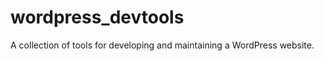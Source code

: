wordpress_devtools
==================

A collection of tools for developing and maintaining a WordPress website.
